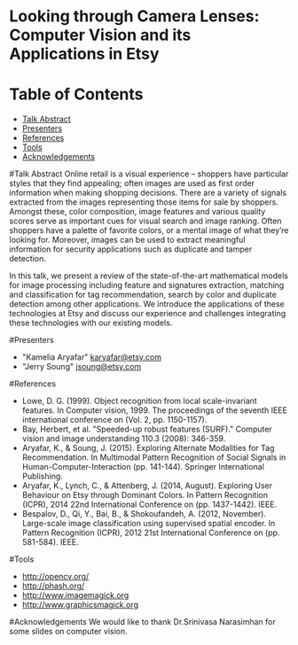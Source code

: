 # Looking through Camera Lenses: Computer Vision and its Applications in Etsy

# Table of Contents
* [Talk Abstract](#abstract)
* [Presenters](#presenters)
* [References](#refs)
* [Tools](#tools)
* [Acknowledgements](#acks)


#<a name="abstract"></a>Talk Abstract
Online retail is a visual experience – shoppers have particular styles that they find appealing; often images are used as first order information when making shopping decisions. There are a variety of signals extracted from the images representing those items for sale by shoppers. Amongst these, color composition, image features and various quality scores serve as important cues for visual search and image ranking. Often shoppers have a palette of favorite colors, or a mental image of what they’re looking for. Moreover, images can be used to extract meaningful information for security applications such as duplicate and tamper detection.

In this talk, we present a review of the state-of-the-art mathematical models for image processing including feature and signatures extraction, matching and classification for tag recommendation, search by color and duplicate detection among other applications. We introduce the applications of these technologies at Etsy and discuss our experience and challenges integrating these technologies with our existing models.

#<a name="presenters"></a>Presenters
* "Kamelia Aryafar" <karyafar@etsy.com>
* "Jerry Soung" <jsoung@etsy.com>


#<a name="refs"></a>References
* Lowe, D. G. (1999). Object recognition from local scale-invariant features. In Computer vision, 1999. The proceedings of the seventh IEEE international conference on (Vol. 2, pp. 1150-1157).
* Bay, Herbert, et al. "Speeded-up robust features (SURF)." Computer vision and image understanding 110.3 (2008): 346-359.
* Aryafar, K., & Soung, J. (2015). Exploring Alternate Modalities for Tag Recommendation. In Multimodal Pattern Recognition of Social Signals in Human-Computer-Interaction (pp. 141-144). Springer International Publishing.
* Aryafar, K., Lynch, C., & Attenberg, J. (2014, August). Exploring User Behaviour on Etsy through Dominant Colors. In Pattern Recognition (ICPR), 2014 22nd International Conference on (pp. 1437-1442). IEEE.
* Bespalov, D., Qi, Y., Bai, B., & Shokoufandeh, A. (2012, November). Large-scale image classification using supervised spatial encoder. In Pattern Recognition (ICPR), 2012 21st International Conference on (pp. 581-584). IEEE.


#<a name="tools"></a>Tools
* http://opencv.org/
* http://phash.org/
* http://www.imagemagick.org
* http://www.graphicsmagick.org

#<a name="acks"></a>Acknowledgements
We would like to thank Dr.Srinivasa Narasimhan for some slides on computer vision.

 

